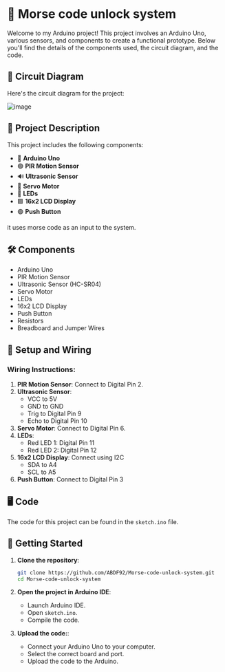 # 🚀 Morse code unlock system
Welcome to my Arduino project! This project involves an Arduino Uno, various sensors, and components to create a functional prototype. Below you'll find the details of the components used, the circuit diagram, and the code.

## 📸 Circuit Diagram
Here's the circuit diagram for the project:

![image](https://github.com/user-attachments/assets/745f7041-0755-48ec-bfe5-9dd10e6431c1)


## 📜 Project Description

This project includes the following components:
- 🔋 **Arduino Uno**
- 🟢 **PIR Motion Sensor**
- 🔊 **Ultrasonic Sensor**
- 🔄 **Servo Motor**
- 🔴 **LEDs**
- 🟩 **16x2 LCD Display**
- 🟢 **Push Button**

it uses morse code as an input to the system.

## 🛠️ Components

- Arduino Uno
- PIR Motion Sensor
- Ultrasonic Sensor (HC-SR04)
- Servo Motor
- LEDs
- 16x2 LCD Display
- Push Button
- Resistors
- Breadboard and Jumper Wires

## 🔧 Setup and Wiring

### Wiring Instructions:
1. **PIR Motion Sensor**: Connect to Digital Pin 2.
2. **Ultrasonic Sensor**:
   - VCC to 5V
   - GND to GND
   - Trig to Digital Pin 9
   - Echo to Digital Pin 10
3. **Servo Motor**: Connect to Digital Pin 6.
4. **LEDs**:
   - Red LED 1: Digital Pin 11
   - Red LED 2: Digital Pin 12
5. **16x2 LCD Display**: Connect using I2C
   - SDA to A4
   - SCL to A5
6. **Push Button**: Connect to Digital Pin 3

## 🖥️ Code

The code for this project can be found in the `sketch.ino` file.

## 🏁 Getting Started

1. **Clone the repository**:
   ```sh
   git clone https://github.com/ABDF92/Morse-code-unlock-system.git
   cd Morse-code-unlock-system
   ```
   
2. **Open the project in Arduino IDE**:
   - Launch Arduino IDE.
   - Open `sketch.ino`.
   - Compile the code.
3. **Upload the code:**:
   - Connect your Arduino Uno to your computer.
   - Select the correct board and port.
   - Upload the code to the Arduino.
